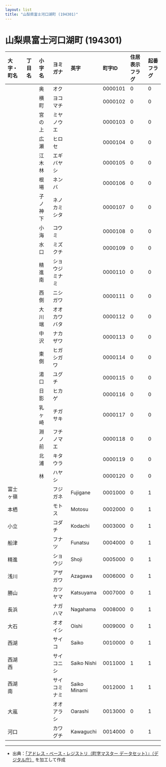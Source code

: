 ```yaml
---
layout: list
title: "山梨県富士河口湖町 (194301)"
---
```


# 山梨県富士河口湖町 (194301)

| 大字・町名 | 丁目名 | 小字名 | ヨミガナ | 英字 | 町字ID | 住居表示フラグ | 起番フラグ |
|:---|:---|:---|:---|:---|:---|:---|:---|
|  |  | 奥 | オク |  | 0000101 | 0 | 0 |
|  |  | 横町 | ヨコマチ |  | 0000102 | 0 | 0 |
|  |  | 宮の上 | ミヤノウエ |  | 0000103 | 0 | 0 |
|  |  | 広瀬 | ヒロセ |  | 0000104 | 0 | 0 |
|  |  | 江木林 | エギバヤシ |  | 0000105 | 0 | 0 |
|  |  | 根場 | ネンバ |  | 0000106 | 0 | 0 |
|  |  | 子ノ神下 | ネノカミシタ |  | 0000107 | 0 | 0 |
|  |  | 小海 | コウミ |  | 0000108 | 0 | 0 |
|  |  | 水口 | ミズクチ |  | 0000109 | 0 | 0 |
|  |  | 精進南 | ショウジミナミ |  | 0000110 | 0 | 0 |
|  |  | 西側 | ニシガワ |  | 0000111 | 0 | 0 |
|  |  | 大川端 | オオカワバタ |  | 0000112 | 0 | 0 |
|  |  | 中沢 | ナカザワ |  | 0000113 | 0 | 0 |
|  |  | 東側 | ヒガシガワ |  | 0000114 | 0 | 0 |
|  |  | 湯口 | ユグチ |  | 0000115 | 0 | 0 |
|  |  | 日影 | ヒカゲ |  | 0000116 | 0 | 0 |
|  |  | 乳ヶ崎 | チガサキ |  | 0000117 | 0 | 0 |
|  |  | 淵ノ前 | フチノマエ |  | 0000118 | 0 | 0 |
|  |  | 北浦 | キタウラ |  | 0000119 | 0 | 0 |
|  |  | 林 | ハヤシ |  | 0000120 | 0 | 0 |
| 富士ヶ嶺 |  |  | フジガネ | Fujigane | 0001000 | 0 | 1 |
| 本栖 |  |  | モトス | Motosu | 0002000 | 0 | 1 |
| 小立 |  |  | コダチ | Kodachi | 0003000 | 0 | 1 |
| 船津 |  |  | フナツ | Funatsu | 0004000 | 0 | 1 |
| 精進 |  |  | ショウジ | Shoji | 0005000 | 0 | 1 |
| 浅川 |  |  | アザガワ | Azagawa | 0006000 | 0 | 1 |
| 勝山 |  |  | カツヤマ | Katsuyama | 0007000 | 0 | 1 |
| 長浜 |  |  | ナガハマ | Nagahama | 0008000 | 0 | 1 |
| 大石 |  |  | オオイシ | Oishi | 0009000 | 0 | 1 |
| 西湖 |  |  | サイコ | Saiko | 0010000 | 0 | 1 |
| 西湖西 |  |  | サイコニシ | Saiko Nishi | 0011000 | 1 | 1 |
| 西湖南 |  |  | サイコミナミ | Saiko Minami | 0012000 | 1 | 1 |
| 大嵐 |  |  | オオアラシ | Oarashi | 0013000 | 0 | 1 |
| 河口 |  |  | カワグチ | Kawaguchi | 0014000 | 0 | 1 |

---

- 出典：[「アドレス・ベース・レジストリ（町字マスター データセット）』（デジタル庁）](https://www.digital.go.jp/policies/base_registry_address/) を加工して作成